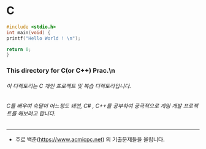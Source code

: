 # C
```C
#include <stdio.h>
int main(void) {
printf("Hello World ! \n");

return 0;
}
```

### This directory for C(or C++) Prac.\n
###### 이 디렉토리는 C 개인 프로젝트 및 복습 디렉토리입니다.
###### C를 배우며 숙달이 어느정도 돼면, C# , C++를 공부하여 궁극적으로 게임 개발 프로젝트를 해보려고 합니다. 
***

+ 주로 백준(https://www.acmicpc.net) 의 기출문제들을 올립니다.
